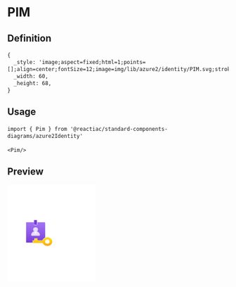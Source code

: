 # PIM

## Definition

```
{
  _style: 'image;aspect=fixed;html=1;points=[];align=center;fontSize=12;image=img/lib/azure2/identity/PIM.svg;strokeColor=none;',
  _width: 60,
  _height: 68,
}
```

## Usage

```
import { Pim } from '@reactiac/standard-components-diagrams/azure2Identity'

<Pim/>
```

## Preview

<img src="./pim.png" width="200"/>

